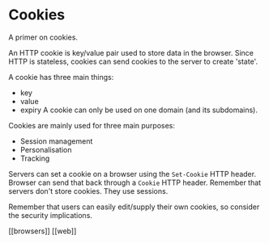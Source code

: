# Cookies

A primer on cookies.

An HTTP cookie is key/value pair used to store data in the browser. Since HTTP is stateless, cookies can send cookies to the server to create 'state'.

A cookie has three main things:
- key
- value
- expiry
A cookie can only be used on one domain (and its subdomains).

Cookies are mainly used for three main purposes:
- Session management
- Personalisation
- Tracking

Servers can set a cookie on a browser using the `Set-Cookie` HTTP header. Browser can send that back through a `Cookie` HTTP header. Remember that servers don't store cookies. They use sessions.

Remember that users can easily edit/supply their own cookies, so consider the security implications.

[[browsers]]
[[web]]
